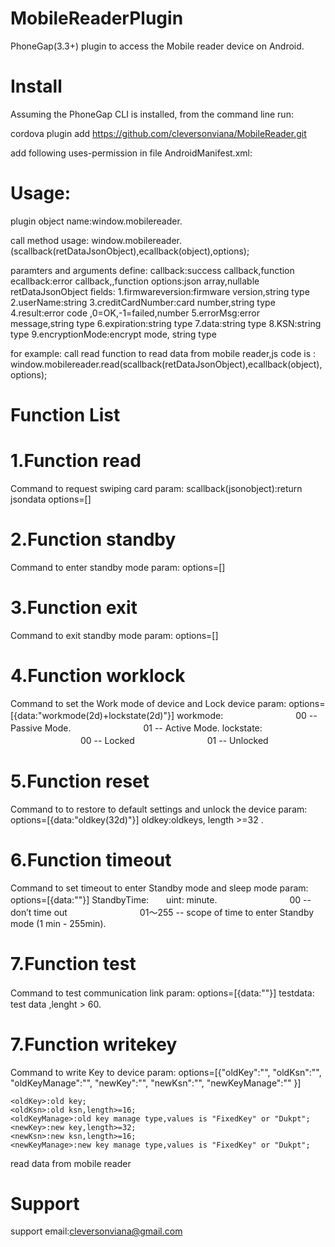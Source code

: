﻿MobileReaderPlugin
==============================================

PhoneGap(3.3+) plugin to access the Mobile reader device on Android. 

Install
========================================
Assuming the PhoneGap CLI is installed, from the command line run:

cordova plugin add https://github.com/cleversonviana/MobileReader.git

add following uses-permission in file AndroidManifest.xml:

<uses-permission android:name="android.permission.WRITE_EXTERNAL_STORAGE" />
    <uses-permission android:name="android.permission.RECORD_AUDIO" />
    <uses-permission android:name="android.permission.MODIFY_AUDIO_SETTINGS" />
    <uses-permission android:name="android.permission.READ_PHONE_STATE" />

Usage:
========================================
plugin object name:window.mobilereader.

call method usage:
	window.mobilereader.<funname>(scallback(retDataJsonObject),ecallback(object),options);
	
paramters and arguments define:
	callback:success callback,function
	ecallback:error callback,,function
	options:json array,nullable
	retDataJsonObject fields:
		1.firmwareversion:firmware version,string type
		2.userName:string
		3.creditCardNumber:card number,string type
		4.result:error code ,0=OK,-1=failed,number
		5.errorMsg:error message,string type
		6.expiration:string type
		7.data:string type
		8.KSN:string type
		9.encryptionMode:encrypt mode, string type	

for example: 
call read function to read data from mobile reader,js code is :
	window.mobilereader.read(scallback(retDataJsonObject),ecallback(object),options);


Function List
========================================


1.Function read
========================================
Command to request swiping card
param:
scallback(jsonobject):return jsondata
options=[]


2.Function standby
========================================
Command to enter standby mode
param:
options=[]


3.Function exit
========================================
Command to exit standby mode
param:
options=[]


4.Function worklock
========================================
Command to set the Work mode of device and Lock device
param:
options=[{data:"workmode(2d)+lockstate(2d)"}]
	workmode:
	　　　　　　　　00 --  Passive Mode.
	　　　　　　　　01 --  Active Mode.
	lockstate:
	　　　　　　　　00  --  Locked
	　　　　　　　　01  --  Unlocked


5.Function reset
========================================
Command to to restore to default settings and unlock the device
param:
options=[{data:"oldkey(32d)"}]
	oldkey:oldkeys, length  >=32 .

6.Function timeout
========================================
Command to set timeout to enter Standby mode and sleep mode
param:
options=[{data:"<StandbyTime>"}]
	StandbyTime:　　uint: minute.
　　　　　　　　00 		--  don’t time out
　　　　　　　　01～255 	--  scope of time to enter Standby mode (1 min - 255min).


7.Function test
========================================
Command to test communication link
param:
options=[{data:"<testdata>"}]
	testdata:　test data ,lenght > 60.


7.Function writekey
========================================
Command to write Key to device
param:
options=[{"oldKey":"<oldKey>",
		"oldKsn":"<oldKsn>",
		"oldKeyManage":"<oldKeyManage>",
		"newKey":"<newKey>",
		"newKsn":"<newKsn>",
		"newKeyManage":"<newKeyManage>"
		}]
	
	<oldKey>:old key;
	<oldKsn>:old ksn,length>=16;
	<oldKeyManage>:old key manage type,values is "FixedKey" or "Dukpt";
	<newKey>:new key,length>=32;
	<newKsn>:new ksn,length>=16;
	<newKeyManage>:new key manage type,values is "FixedKey" or "Dukpt";












read data from mobile reader





Support
========================================
support email:cleversonviana@gmail.com
